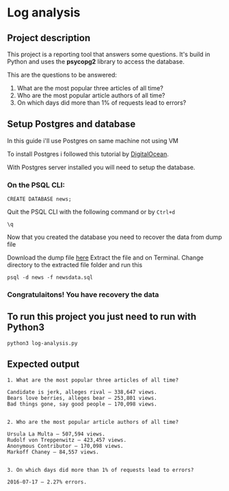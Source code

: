 # Log analysis

## Project description
This project is a reporting tool that answers some questions. It's build in Python and uses the **psycopg2** library to access the database.

This are the questions to be answered:
1. What are the most popular three articles of all time?
2. Who are the most popular article authors of all time?
3. On which days did more than 1% of requests lead to errors?

## Setup Postgres and database

In this guide i'll use Postgres on same machine not using VM

To install Postgres i followed this tutorial by [DigitalOcean](https://www.digitalocean.com/community/tutorials/how-to-install-and-use-postgresql-on-ubuntu-18-04).

With Postgres server installed you will need to setup the database.
### On the PSQL CLI:
```
CREATE DATABASE news;
```
Quit the PSQL CLI with the following command or by `Ctrl+d`
```
\q
```
Now that you created the database you need to recover the data from dump file

Download the dump file [here](https://d17h27t6h515a5.cloudfront.net/topher/2016/August/57b5f748_newsdata/newsdata.zip)
Extract the file and on Terminal. Change directory to the extracted file folder and run this 
```
psql -d news -f newsdata.sql
```
### Congratulaitons! You have recovery the data

## To run this project you just need to run with Python3
```
python3 log-analysis.py
```
## Expected output
```
1. What are the most popular three articles of all time?

Candidate is jerk, alleges rival — 338,647 views.
Bears love berries, alleges bear — 253,801 views.
Bad things gone, say good people — 170,098 views.


2. Who are the most popular article authors of all time?

Ursula La Multa — 507,594 views.
Rudolf von Treppenwitz — 423,457 views.
Anonymous Contributor — 170,098 views.
Markoff Chaney — 84,557 views.


3. On which days did more than 1% of requests lead to errors?

2016-07-17 — 2.27% errors.
```
